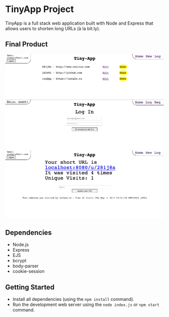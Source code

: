 # TinyApp Project

TinyApp is a full stack web application built with Node and Express that allows users to shorten long URLs (à la bit.ly).

## Final Product

!["/urls page"](https://github.com/viktmv/tiny-app/blob/master/docs/urls_page.png)
!["login page"](https://github.com/viktmv/tiny-app/blob/master/docs/login_page.png)
!["edit/update url page"](https://github.com/viktmv/tiny-app/blob/master/docs/edit_page.png)

## Dependencies

- Node.js
- Express
- EJS
- bcrypt
- body-parser
- cookie-session

## Getting Started

- Install all dependencies (using the `npm install` command).
- Run the development web server using the `node index.js` or `npm start` command.
